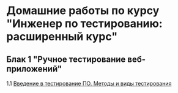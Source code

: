 # Домашние работы по курсу "Инженер по тестированию: расширенный курс"

## Блак 1 "Ручное тестирование веб-приложений"

1.1 [Введение в тестирование ПО. Методы и виды тестирования](README.md)
